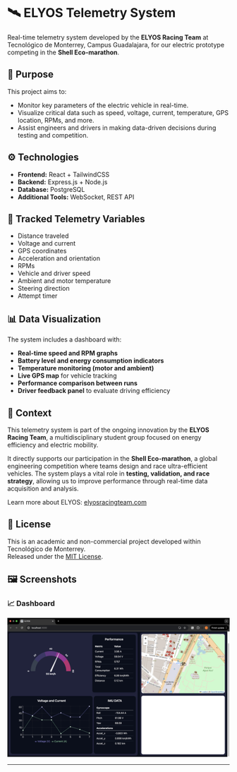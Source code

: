 # 🛰️ ELYOS Telemetry System

Real-time telemetry system developed by the **ELYOS Racing Team** at Tecnológico de Monterrey, Campus Guadalajara, for our electric prototype competing in the **Shell Eco-marathon**.

## 🚗 Purpose

This project aims to:

- Monitor key parameters of the electric vehicle in real-time.
- Visualize critical data such as speed, voltage, current, temperature, GPS location, RPMs, and more.
- Assist engineers and drivers in making data-driven decisions during testing and competition.

## ⚙️ Technologies

- **Frontend:** React + TailwindCSS
- **Backend:** Express.js + Node.js
- **Database:** PostgreSQL
- **Additional Tools:** WebSocket, REST API

## 📡 Tracked Telemetry Variables

- Distance traveled  
- Voltage and current  
- GPS coordinates  
- Acceleration and orientation  
- RPMs  
- Vehicle and driver speed  
- Ambient and motor temperature  
- Steering direction  
- Attempt timer  

## 📊 Data Visualization

The system includes a dashboard with:

- **Real-time speed and RPM graphs**  
- **Battery level and energy consumption indicators**  
- **Temperature monitoring (motor and ambient)**  
- **Live GPS map** for vehicle tracking  
- **Performance comparison between runs**  
- **Driver feedback panel** to evaluate driving efficiency  

## 🏁 Context

This telemetry system is part of the ongoing innovation by the **ELYOS Racing Team**, a multidisciplinary student group focused on energy efficiency and electric mobility.

It directly supports our participation in the **Shell Eco-marathon**, a global engineering competition where teams design and race ultra-efficient vehicles. The system plays a vital role in **testing, validation, and race strategy**, allowing us to improve performance through real-time data acquisition and analysis.

Learn more about ELYOS: [elyosracingteam.com](https://elyosracingteam.com)

## 📄 License

This is an academic and non-commercial project developed within Tecnológico de Monterrey.  
Released under the [MIT License](https://opensource.org/licenses/MIT).

## 🖼️ Screenshots

### 📈 Dashboard

![Dashboard Screenshot](./images/Dashboard.png)

---


